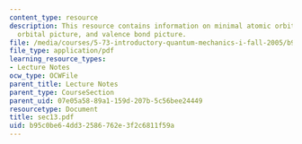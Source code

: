 ```yaml
---
content_type: resource
description: This resource contains information on minimal atomic orbital basis, molecular
  orbital picture, and valence bond picture.
file: /media/courses/5-73-introductory-quantum-mechanics-i-fall-2005/b95c0be64dd32586762e3f2c6811f59a_sec13.pdf
file_type: application/pdf
learning_resource_types:
- Lecture Notes
ocw_type: OCWFile
parent_title: Lecture Notes
parent_type: CourseSection
parent_uid: 07e05a58-89a1-159d-207b-5c56bee24449
resourcetype: Document
title: sec13.pdf
uid: b95c0be6-4dd3-2586-762e-3f2c6811f59a
---
```

